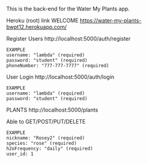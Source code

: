 This is the back-end for the Water My Plants app.

Heroku (root) link
WELCOME
https://water-my-plants-bwpt12.herokuapp.com/


Register Users 
http://localhost:5000/auth/register

    EXAMPLE
	username: "lambda" (required)
	password: "student" (required)
	phoneNumber: "777-777-7777" (required)

User Login
http://localhost:5000/auth/login

    EXAMPLE
    username: "lambda" (required)
	password: "student" (required)

PLANTS
http://localhost:5000/plants

Able to GET/POST/PUT/DELETE

    EXAMPLE
    nickname: "Rosey2" (required)
    species: "rose" (required)
    h2oFrequency: "daily" (required)
    user_id: 1
